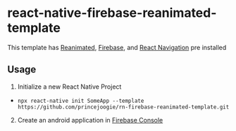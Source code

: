 # react-native-firebase-reanimated-template

This template has [Reanimated](https://docs.swmansion.com/react-native-reanimated/), [Firebase](https://rnfirebase.io/), and [React Navigation](https://reactnavigation.org/) pre installed


## Usage
1. Initialize a new React Native Project
- `npx react-native init SomeApp --template https://github.com/princejoogie/rn-firebase-reanimated-template.git`

2. Create an android application in [Firebase Console](https://console.firebase.google.com)
